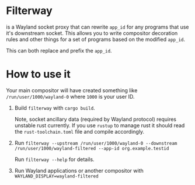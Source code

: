 # Filterway

is a Wayland socket proxy that can rewrite `app_id` for any programs that use it's downstream socket. This allows you to write compositor decoration rules and other things for a set of programs based on the modified `app_id`.

This can both replace and prefix the `app_id`.

# How to use it

Your main compositor will have created something like `/run/user/1000/wayland-0` where `1000` is your user ID.

1. Build `filterway` with `cargo build`.

   Note, socket ancillary data (required by Wayland protocol) requires unstable rust currently. If you use `rustup` to manage rust it should read the `rust-toolchain.toml` file and compile accordingly.

2. Run `filterway --upstream /run/user/1000/wayland-0 --downstream /run/user/1000/wayland-filtered --app-id org.example.testid`

   Run `filterway --help` for details.

3. Run Wayland applications or another compositor with `WAYLAND_DISPLAY=wayland-filtered`

